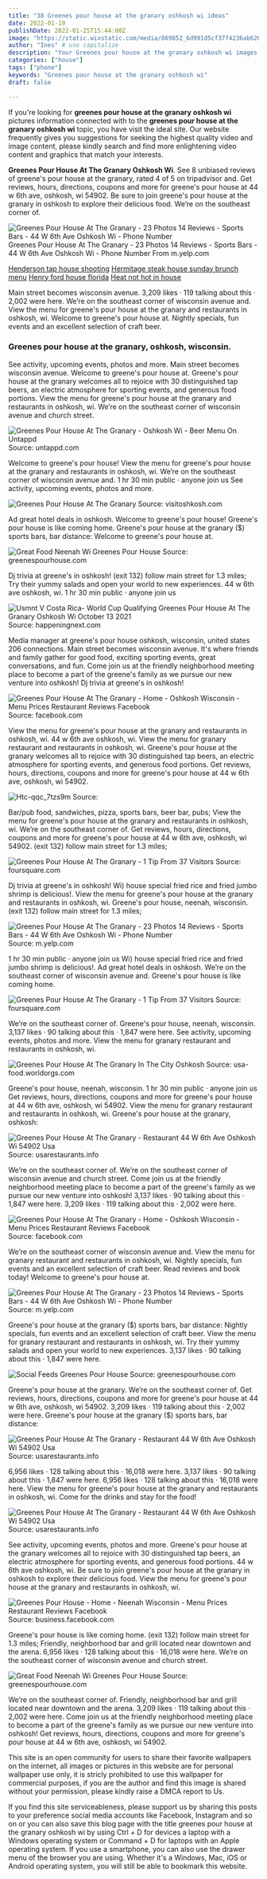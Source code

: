 ```yaml
---
title: "38 Greenes pour house at the granary oshkosh wi ideas"
date: 2022-01-19
publishDate: 2022-01-25T15:44:00Z
image: "https://static.wixstatic.com/media/869852_6d991d5cf37f4236ab626e783d225739~mv2_d_4048_3036_s_4_2.jpg/v1/fill/w_634,h_458,al_c,q_80,usm_0.66_1.00_0.01/869852_6d991d5cf37f4236ab626e783d225739~mv2_d_4048_3036_s_4_2.webp"
author: "Ines" # use capitalize
description: "Your Greenes pour house at the granary oshkosh wi images are ready. Greenes pour house at the granary oshkosh wi are a topic that is being searched for and liked by netizens now. You can Find and Download the Greenes pour house at the granary oshkosh wi files here. Download all free images."
categories: ["house"]
tags: ["phone"]
keywords: "Greenes pour house at the granary oshkosh wi"
draft: false

---
```


If you're looking for **greenes pour house at the granary oshkosh wi** pictures information connected with to the **greenes pour house at the granary oshkosh wi** topic, you have visit the ideal  site.  Our website frequently  gives you  suggestions  for seeking  the highest  quality video and image  content, please kindly search and find more enlightening video content and graphics  that match your interests.

**Greenes Pour House At The Granary Oshkosh Wi**. See 8 unbiased reviews of greene&#039;s pour house at the granary, rated 4 of 5 on tripadvisor and. Get reviews, hours, directions, coupons and more for greene&#039;s pour house at 44 w 6th ave, oshkosh, wi 54902. Be sure to join greene&#039;s pour house at the granary in oshkosh to explore their delicious food. We’re on the southeast corner of.

![Greenes Pour House At The Granary - 23 Photos 14 Reviews - Sports Bars - 44 W 6th Ave Oshkosh Wi - Phone Number](https://s3-media0.fl.yelpcdn.com/bphoto/7qtuRS_A_A2UKnP8JAC60Q/348s.jpg "Greenes Pour House At The Granary - 23 Photos 14 Reviews - Sports Bars - 44 W 6th Ave Oshkosh Wi - Phone Number")
Greenes Pour House At The Granary - 23 Photos 14 Reviews - Sports Bars - 44 W 6th Ave Oshkosh Wi - Phone Number From m.yelp.com

[Henderson tap house shooting](/henderson-tap-house-shooting/)
[Hermitage steak house sunday brunch menu](/hermitage-steak-house-sunday-brunch-menu/)
[Henry ford house florida](/henry-ford-house-florida/)
[Heat not hot in house](/heat-not-hot-in-house/)

Main street becomes wisconsin avenue. 3,209 likes · 119 talking about this · 2,002 were here. We’re on the southeast corner of wisconsin avenue and. View the menu for greene&#039;s pour house at the granary and restaurants in oshkosh, wi. Welcome to greene&#039;s pour house at. Nightly specials, fun events and an excellent selection of craft beer.

### Greenes pour house at the granary, oshkosh, wisconsin.

See activity, upcoming events, photos and more. Main street becomes wisconsin avenue. Welcome to greene&#039;s pour house at. Greene&#039;s pour house at the granary welcomes all to rejoice with 30 distinguished tap beers, an electric atmosphere for sporting events, and generous food portions. View the menu for greene&#039;s pour house at the granary and restaurants in oshkosh, wi. We’re on the southeast corner of wisconsin avenue and church street.


![Greenes Pour House At The Granary - Oshkosh Wi - Beer Menu On Untappd](https://untappd.akamaized.net/venuelogos/venue_9521924_558f41d1_bg_176.png?v=1 "Greenes Pour House At The Granary - Oshkosh Wi - Beer Menu On Untappd")
Source: untappd.com

Welcome to greene&#039;s pour house! View the menu for greene&#039;s pour house at the granary and restaurants in oshkosh, wi. We’re on the southeast corner of wisconsin avenue and. 1 hr 30 min public · anyone join us See activity, upcoming events, photos and more.

![Greenes Pour House At The Granary](https://assets.simpleviewinc.com/simpleview/image/fetch/c_fill,h_492,q_75,w_738/https://assets.simpleviewinc.com/simpleview/image/upload/crm/oshkoshwi/Greenes-Dining-8871f80f5056a36_8871f931-5056-a36a-09e1a37c427ed0d1.jpg "Greenes Pour House At The Granary")
Source: visitoshkosh.com

Ad great hotel deals in oshkosh. Welcome to greene&#039;s pour house! Greene&#039;s pour house is like coming home. Greene&#039;s pour house at the granary ($) sports bars, bar distance: Welcome to greene&#039;s pour house at.

![Great Food Neenah Wi Greenes Pour House](https://static.wixstatic.com/media/869852_45ccccafdef9482e843c8928b56afe68~mv2_d_5407_4893_s_4_2.png/v1/fill/w_560,h_504,al_c,q_85,usm_0.66_1.00_0.01/New%20Greene&#039;s%20Granary%20Traditional%20Logo_ye.webp "Great Food Neenah Wi Greenes Pour House")
Source: greenespourhouse.com

Dj trivia at greene&#039;s in oshkosh! (exit 132) follow main street for 1.3 miles; Try their yummy salads and open your world to new experiences. 44 w 6th ave oshkosh, wi. 1 hr 30 min public · anyone join us

![Usmnt V Costa Rica- World Cup Qualifying Greenes Pour House At The Granary Oshkosh Wi October 13 2021](https://cdn.happeningnext.com/events1/banners/7d2f0f4319ed5ca25dcb3f87020e7ced93035627e9cef4944afa6f2410f536c2-rimg-w526-h526-gmir.jpg?v=1633914258 "Usmnt V Costa Rica- World Cup Qualifying Greenes Pour House At The Granary Oshkosh Wi October 13 2021")
Source: happeningnext.com

Media manager at greene&#039;s pour house oshkosh, wisconsin, united states 206 connections. Main street becomes wisconsin avenue. It&#039;s where friends and family gather for good food, exciting sporting events, great conversations, and fun. Come join us at the friendly neighborhood meeting place to become a part of the greene&#039;s family as we pursue our new venture into oshkosh! Dj trivia at greene&#039;s in oshkosh!

![Greenes Pour House At The Granary - Home - Oshkosh Wisconsin - Menu Prices Restaurant Reviews Facebook](https://lookaside.fbsbx.com/lookaside/crawler/media/?media_id=114597703325986 "Greenes Pour House At The Granary - Home - Oshkosh Wisconsin - Menu Prices Restaurant Reviews Facebook")
Source: facebook.com

View the menu for greene&#039;s pour house at the granary and restaurants in oshkosh, wi. 44 w 6th ave oshkosh, wi. View the menu for granary restaurant and restaurants in oshkosh, wi. Greene&#039;s pour house at the granary welcomes all to rejoice with 30 distinguished tap beers, an electric atmosphere for sporting events, and generous food portions. Get reviews, hours, directions, coupons and more for greene&#039;s pour house at 44 w 6th ave, oshkosh, wi 54902.

![Htc-qqc_7tzs9m](https://untappd.akamaized.net/photos/2021_12_06/e7cd5e147b3191aadbba15d29c07cb3a_640x640.jpg "Htc-qqc_7tzs9m")
Source: 

Bar/pub food, sandwiches, pizza, sports bars, beer bar, pubs; View the menu for greene&#039;s pour house at the granary and restaurants in oshkosh, wi. We’re on the southeast corner of. Get reviews, hours, directions, coupons and more for greene&#039;s pour house at 44 w 6th ave, oshkosh, wi 54902. (exit 132) follow main street for 1.3 miles;

![Greenes Pour House At The Granary - 1 Tip From 37 Visitors](https://fastly.4sqi.net/img/general/600x600/532213_yYjgoTU45zUBhSD6anLAimMHGRQDF2Nd8B3h9IxGOdU.jpg "Greenes Pour House At The Granary - 1 Tip From 37 Visitors")
Source: foursquare.com

Dj trivia at greene&#039;s in oshkosh! Wi) house special fried rice and fried jumbo shrimp is delicious!. View the menu for greene&#039;s pour house at the granary and restaurants in oshkosh, wi. Greene&#039;s pour house, neenah, wisconsin. (exit 132) follow main street for 1.3 miles;

![Greenes Pour House At The Granary - 23 Photos 14 Reviews - Sports Bars - 44 W 6th Ave Oshkosh Wi - Phone Number](https://s3-media0.fl.yelpcdn.com/bphoto/Wpb6y0P8spufEpZPwb0vRQ/348s.jpg "Greenes Pour House At The Granary - 23 Photos 14 Reviews - Sports Bars - 44 W 6th Ave Oshkosh Wi - Phone Number")
Source: m.yelp.com

1 hr 30 min public · anyone join us Wi) house special fried rice and fried jumbo shrimp is delicious!. Ad great hotel deals in oshkosh. We’re on the southeast corner of wisconsin avenue and. Greene&#039;s pour house is like coming home.

![Greenes Pour House At The Granary - 1 Tip From 37 Visitors](https://fastly.4sqi.net/img/general/600x600/532213_AVispteRYBOdj_nm5I7-1KeARwqA1GgW4UO6nokFekM.jpg "Greenes Pour House At The Granary - 1 Tip From 37 Visitors")
Source: foursquare.com

We’re on the southeast corner of. Greene&#039;s pour house, neenah, wisconsin. 3,137 likes · 90 talking about this · 1,847 were here. See activity, upcoming events, photos and more. View the menu for granary restaurant and restaurants in oshkosh, wi.

![Greenes Pour House At The Granary In The City Oshkosh](https://lh5.googleusercontent.com/p/AF1QipPuvdbnPGAlbjgKEKifgbIoaSIlKGaO9FBNvorp=w1080-k-no "Greenes Pour House At The Granary In The City Oshkosh")
Source: usa-food.worldorgs.com

Greene&#039;s pour house, neenah, wisconsin. 1 hr 30 min public · anyone join us Get reviews, hours, directions, coupons and more for greene&#039;s pour house at 44 w 6th ave, oshkosh, wi 54902. View the menu for granary restaurant and restaurants in oshkosh, wi. Greene&#039;s pour house at the granary, oshkosh:

![Greenes Pour House At The Granary - Restaurant 44 W 6th Ave Oshkosh Wi 54902 Usa](https://cdn.usarestaurants.info/assets/tumbnails/9e47e0d2d147c59fa4c0e07b7e526adb_-united-states-wisconsin-winnebago-county-oshkosh-greenes-pour-house-at-the-granary-920-385-0920htm.jpg "Greenes Pour House At The Granary - Restaurant 44 W 6th Ave Oshkosh Wi 54902 Usa")
Source: usarestaurants.info

We’re on the southeast corner of. We’re on the southeast corner of wisconsin avenue and church street. Come join us at the friendly neighborhood meeting place to become a part of the greene&#039;s family as we pursue our new venture into oshkosh! 3,137 likes · 90 talking about this · 1,847 were here. 3,209 likes · 119 talking about this · 2,002 were here.

![Greenes Pour House At The Granary - Home - Oshkosh Wisconsin - Menu Prices Restaurant Reviews Facebook](https://lookaside.fbsbx.com/lookaside/crawler/media/?media_id=122802089172214 "Greenes Pour House At The Granary - Home - Oshkosh Wisconsin - Menu Prices Restaurant Reviews Facebook")
Source: facebook.com

We’re on the southeast corner of wisconsin avenue and. View the menu for granary restaurant and restaurants in oshkosh, wi. Nightly specials, fun events and an excellent selection of craft beer. Read reviews and book today! Welcome to greene&#039;s pour house at.

![Greenes Pour House At The Granary - 23 Photos 14 Reviews - Sports Bars - 44 W 6th Ave Oshkosh Wi - Phone Number](https://s3-media0.fl.yelpcdn.com/bphoto/7qtuRS_A_A2UKnP8JAC60Q/348s.jpg "Greenes Pour House At The Granary - 23 Photos 14 Reviews - Sports Bars - 44 W 6th Ave Oshkosh Wi - Phone Number")
Source: m.yelp.com

Greene&#039;s pour house at the granary ($) sports bars, bar distance: Nightly specials, fun events and an excellent selection of craft beer. View the menu for granary restaurant and restaurants in oshkosh, wi. Try their yummy salads and open your world to new experiences. 3,137 likes · 90 talking about this · 1,847 were here.

![Social Feeds Greenes Pour House](https://static.wixstatic.com/media/1886fa_f63192c2ae98474aacaf289420e28b21~mv2.jpg/v1/fill/w_560,h_474,al_c,q_80,usm_0.66_1.00_0.01/world%20cup_JPG.webp "Social Feeds Greenes Pour House")
Source: greenespourhouse.com

Greene&#039;s pour house at the granary. We’re on the southeast corner of. Get reviews, hours, directions, coupons and more for greene&#039;s pour house at 44 w 6th ave, oshkosh, wi 54902. 3,209 likes · 119 talking about this · 2,002 were here. Greene&#039;s pour house at the granary ($) sports bars, bar distance:

![Greenes Pour House At The Granary - Restaurant 44 W 6th Ave Oshkosh Wi 54902 Usa](https://cdn.usarestaurants.info/assets/uploads/e3afe7a5fc220a34fa075fd27518ecf4_-united-states-wisconsin-winnebago-county-oshkosh-greenes-pour-house-at-the-granary-920-385-0920htm.jpg "Greenes Pour House At The Granary - Restaurant 44 W 6th Ave Oshkosh Wi 54902 Usa")
Source: usarestaurants.info

6,956 likes · 128 talking about this · 16,018 were here. 3,137 likes · 90 talking about this · 1,847 were here. 6,956 likes · 128 talking about this · 16,018 were here. View the menu for greene&#039;s pour house at the granary and restaurants in oshkosh, wi. Come for the drinks and stay for the food!

![Greenes Pour House At The Granary - Restaurant 44 W 6th Ave Oshkosh Wi 54902 Usa](https://cdn.usarestaurants.info/assets/uploads/f2ace0b6ff9792e3a0dde289b97efec8_-united-states-wisconsin-winnebago-county-oshkosh-greenes-pour-house-at-the-granary-920-385-0920htm.jpg "Greenes Pour House At The Granary - Restaurant 44 W 6th Ave Oshkosh Wi 54902 Usa")
Source: usarestaurants.info

See activity, upcoming events, photos and more. Greene&#039;s pour house at the granary welcomes all to rejoice with 30 distinguished tap beers, an electric atmosphere for sporting events, and generous food portions. 44 w 6th ave oshkosh, wi. Be sure to join greene&#039;s pour house at the granary in oshkosh to explore their delicious food. View the menu for greene&#039;s pour house at the granary and restaurants in oshkosh, wi.

![Greenes Pour House - Home - Neenah Wisconsin - Menu Prices Restaurant Reviews Facebook](https://lookaside.fbsbx.com/lookaside/crawler/media/?media_id=1695216737275149 "Greenes Pour House - Home - Neenah Wisconsin - Menu Prices Restaurant Reviews Facebook")
Source: business.facebook.com

Greene&#039;s pour house is like coming home. (exit 132) follow main street for 1.3 miles; Friendly, neighborhood bar and grill located near downtown and the arena. 6,956 likes · 128 talking about this · 16,018 were here. We’re on the southeast corner of wisconsin avenue and church street.

![Great Food Neenah Wi Greenes Pour House](https://static.wixstatic.com/media/869852_6d991d5cf37f4236ab626e783d225739~mv2_d_4048_3036_s_4_2.jpg/v1/fill/w_634,h_458,al_c,q_80,usm_0.66_1.00_0.01/869852_6d991d5cf37f4236ab626e783d225739~mv2_d_4048_3036_s_4_2.webp "Great Food Neenah Wi Greenes Pour House")
Source: greenespourhouse.com

We’re on the southeast corner of. Friendly, neighborhood bar and grill located near downtown and the arena. 3,209 likes · 119 talking about this · 2,002 were here. Come join us at the friendly neighborhood meeting place to become a part of the greene&#039;s family as we pursue our new venture into oshkosh! Get reviews, hours, directions, coupons and more for greene&#039;s pour house at 44 w 6th ave, oshkosh, wi 54902.

This site is an open community for users to share their favorite wallpapers on the internet, all images or pictures in this website are for personal wallpaper use only, it is stricly prohibited to use this wallpaper for commercial purposes, if you are the author and find this image is shared without your permission, please kindly raise a DMCA report to Us.

If you find this site serviceableness, please support us by sharing this posts to your preference social media accounts like Facebook, Instagram and so on or you can also save this blog page with the title greenes pour house at the granary oshkosh wi by using Ctrl + D for devices a laptop with a Windows operating system or Command + D for laptops with an Apple operating system. If you use a smartphone, you can also use the drawer menu of the browser you are using. Whether it's a Windows, Mac, iOS or Android operating system, you will still be able to bookmark this website.
